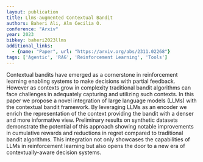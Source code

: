 ```yaml
---
layout: publication
title: Llms-augmented Contextual Bandit
authors: Baheri Ali, Alm Cecilia O.
conference: "Arxiv"
year: 2023
bibkey: baheri2023llms
additional_links:
  - {name: "Paper", url: "https://arxiv.org/abs/2311.02268"}
tags: ['Agentic', 'RAG', 'Reinforcement Learning', 'Tools']
---
```

Contextual bandits have emerged as a cornerstone in reinforcement learning enabling systems to make decisions with partial feedback. However as contexts grow in complexity traditional bandit algorithms can face challenges in adequately capturing and utilizing such contexts. In this paper we propose a novel integration of large language models (LLMs) with the contextual bandit framework. By leveraging LLMs as an encoder we enrich the representation of the context providing the bandit with a denser and more informative view. Preliminary results on synthetic datasets demonstrate the potential of this approach showing notable improvements in cumulative rewards and reductions in regret compared to traditional bandit algorithms. This integration not only showcases the capabilities of LLMs in reinforcement learning but also opens the door to a new era of contextually-aware decision systems.
